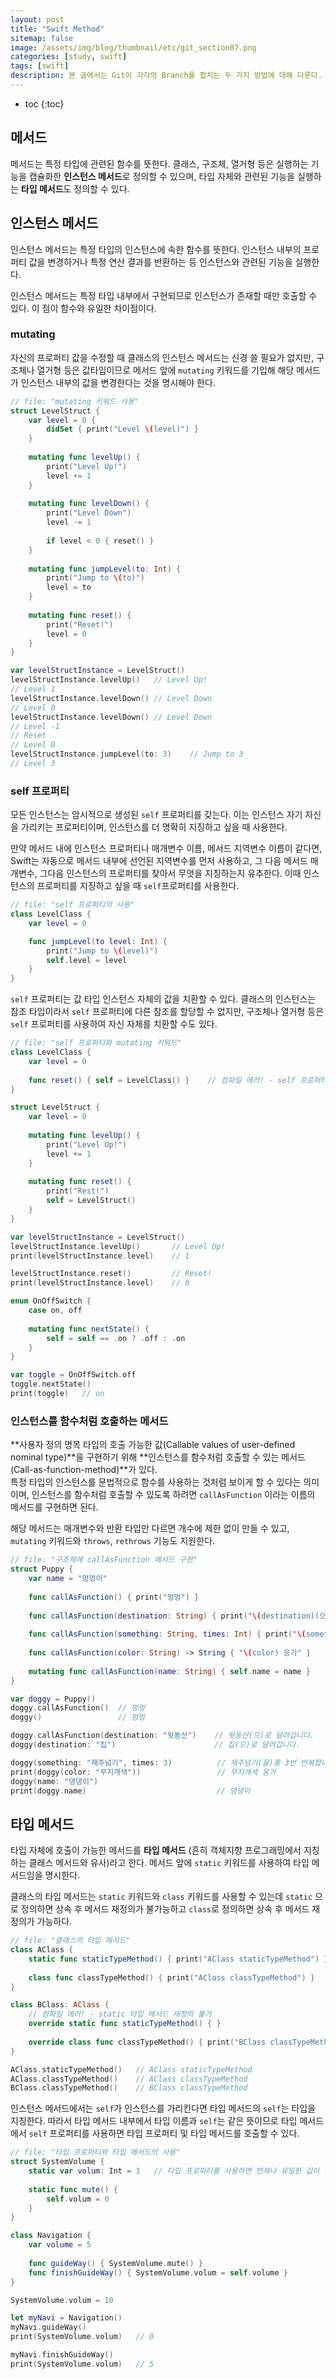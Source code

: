 ```yaml
---
layout: post
title: "Swift Method"
sitemap: false
image: /assets/img/blog/thumbnail/etc/git_section07.png
categories: [study, swift]
tags: [swift]
description: 본 글에서는 Git이 각각의 Branch를 합치는 두 가지 방법에 대해 다룬다.
---
```


* toc
{:toc}
## 메서드
메서드는 특정 타입에 관련된 함수를 뜻한다. 클래스, 구조체, 열거형 등은 실행하는 기능을 캡슐화한 **인스턴스 메서드**로 정의할 수 있으며, 타입 자체와 관련된 기능을 실행하는 **타입 메서드**도 정의할 수 있다.

## 인스턴스 메서드
인스턴스 메서드는 특정 타입의 인스턴스에 속한 함수를 뜻한다. 인스턴스 내부의 프로퍼티 값을 변경하거나 특정 연산 결과를 반환하는 등 인스턴스와 관련된 기능을 실행한다. 

인스턴스 메서드는 특정 타입 내부에서 구현되므로 인스턴스가 존재할 때만 호출할 수 있다. 이 점이 함수와 유일한 차이점이다.

### mutating
자신의 프로퍼티 값을 수정할 때 클래스의 인스턴스 메서드는 신경 쓸 필요가 없지만, 구조체나 열거형 등은 값타입이므로 메서드 앞에 `mutating` 키워드를 기입해 해당 메서드가 인스턴스 내부의 값을 변경한다는 것을 명시해야 한다.

~~~swift
// file: "mutating 키워드 사용"
struct LevelStruct {
    var level = 0 {
        didSet { print("Level \(level)") }
    }
    
    mutating func levelUp() {
        print("Level Up!")
        level += 1
    }
    
    mutating func levelDown() {
        print("Level Down")
        level -= 1
        
        if level < 0 { reset() }
    }
    
    mutating func jumpLevel(to: Int) {
        print("Jump to \(to)")
        level = to
    }
    
    mutating func reset() {
        print("Reset!")
        level = 0
    }
}

var levelStructInstance = LevelStruct()
levelStructInstance.levelUp()   // Level Up!
// Level 1
levelStructInstance.levelDown() // Level Down
// Level 0
levelStructInstance.levelDown() // Level Down
// Level -1
// Reset
// Level 0
levelStructInstance.jumpLevel(to: 3)    // Jump to 3
// Level 3
~~~

### self 프로퍼티
모든 인스턴스는 암시적으로 생성된 `self` 프로퍼티를 갖는다. 이는 인스턴스 자기 자신을 가리키는 프로퍼티이며, 인스턴스를 더 명확히 지징하고 싶을 때 사용한다.

만약 메서드 내에 인스턴스 프로퍼티나 매개변수 이름, 메서드 지역변수 이름이 같다면, Swift는 자동으로 메서드 내부에 선언된 지역변수를 먼저 사용하고, 그 다음 메서드 매개변수, 그다음 인스턴스의 프로퍼티를 찾아서 무엇을 지칭하는지 유추한다. 이때 인스턴스의 프로퍼티를 지징하고 싶을 때 `self`프로퍼티를 사용한다.

~~~swift
// file: "self 프로퍼티의 사용"
class LevelClass {
    var level = 0

    func jumpLevel(to level: Int) {
        print("Jump to \(level)")
        self.level = level
    }
}
~~~

`self` 프로퍼티는 값 타입 인스턴스 자체의 값을 치환할 수 있다. 클래스의 인스턴스는 참조 타입이라서 `self` 프로퍼티에 다른 참조를 할당할 수 없지만, 구조체나 열거형 등은 `self` 프로퍼티를 사용하여 자신 자체를 치환할 수도 있다.

~~~swift
// file: "self 프로퍼티와 mutating 키워드"
class LevelClass {
    var level = 0
    
    func reset() { self = LevelClass() }    // 컴파일 에러! - self 프로퍼티 참조 변경 불가
}

struct LevelStruct {
    var level = 0
    
    mutating func levelUp() {
        print("Level Up!")
        level += 1
    }
    
    mutating func reset() {
        print("Rest!")
        self = LevelStruct()
    }
}

var levelStructInstance = LevelStruct()
levelStructInstance.levelUp()       // Level Up!
print(levelStructInstance.level)    // 1

levelStructInstance.reset()         // Reset!
print(levelStructInstance.level)    // 0

enum OnOffSwitch {
    case on, off
    
    mutating func nextState() {
        self = self == .on ? .off : .on
    }
}

var toggle = OnOffSwitch.off
toggle.nextState()
print(toggle)   // on
~~~

### 인스턴스를 함수처럼 호출하는 메서드
**사용자 정의 명목 타입의 호출 가능한 값(Callable values of user-defined nominal type)**을 구현하기 위해 **인스턴스를 함수처럼 호출할 수 있는 메서드(Call-as-function-method)**가 있다.   
특정 타입의 인스턴스를 문법적으로 함수를 사용하는 것처럼 보이게 할 수 있다는 의미이며, 인스턴스를 함수처럼 호출할 수 있도록 하려면 `callAsFunction` 이라는 이름의 메서드를 구현하면 된다. 

해당 메서드는 매개변수와 반환 타입만 다르면 개수에 제한 없이 만들 수 있고, `mutating` 키워드와 `throws`, `rethrows` 기능도 지원한다.

~~~swift
// file: "구조체에 callAsFunction 메서드 구현"
struct Puppy {
    var name = "멍멍이"
    
    func callAsFunction() { print("멍멍") }
    
    func callAsFunction(destination: String) { print("\(destination)(으)로 달려갑니다.") }
    
    func callAsFunction(something: String, times: Int) { print("\(something)(을)를 \(times)번 반복합니다.") }
    
    func callAsFunction(color: String) -> String { "\(color) 응가" }
    
    mutating func callAsFunction(name: String) { self.name = name }
}

var doggy = Puppy()
doggy.callAsFunction()  // 멍멍
doggy()                 // 멍멍

doggy.callAsFunction(destination: "뒷동산")    // 뒷동산(으)로 달려갑니다.
doggy(destination: "집")                      // 집(으)로 달려갑니다.

doggy(something: "재주넘기", times: 3)          // 재주넘기(을)를 3번 반복합니다.
print(doggy(color: "무지개색"))                 // 무지개색 응가
doggy(name: "댕댕이")
print(doggy.name)                             // 댕댕이
~~~

## 타입 메서드
타입 자체에 호출이 가능한 메서드를 **타입 메서드** (흔히 객체지향 프로그래밍에서 지칭하는 클래스 메서드와 유사)라고 한다. 메서드 앞에 `static` 키워드를 사용하여 타입 메서드임을 명시한다.

클래스의 타입 메서드는 `static` 키워드와 `class` 키워드를 사용할 수 있는데 `static` 으로 정의하면 상속 후 메서드 재정의가 불가능하고 `class`로 정의하면 상속 후 메서드 재정의가 가능하다. 

~~~swift
// file: "클래스의 타입 메서드"
class AClass {
    static func staticTypeMethod() { print("AClass staticTypeMethod") }
    
    class func classTypeMethod() { print("AClass classTypeMethod") }
}

class BClass: AClass {
    // 컴파일 에러! - static 타입 메서드 재정의 불가
    override static func staticTypeMethod() { }
    
    override class func classTypeMethod() { print("BClass classTypeMethod") }
}

AClass.staticTypeMethod()   // AClass staticTypeMethod
AClass.classTypeMethod()    // AClass classTypeMethod
BClass.classTypeMethod()    // BClass classTypeMethod
~~~

인스턴스 메서드에서는 `self`가 인스턴스를 가리킨다면 타입 메서드의 `self`는 타입을 지칭한다. 따라서 타입 메서드 내부에서 타입 이름과 `self`는 같은 뜻이므로 타입 메서드에서 `self` 프로퍼티를 사용하면 타입 프로퍼티 및 타입 메서드를 호출할 수 있다.

~~~swift
// file: "타입 프로퍼티와 타입 메서드의 사용"
struct SystemVolume {
    static var volum: Int = 1   // 타입 프로퍼티를 사용하면 언제나 유일한 값이 된다.
    
    static func mute() {
        self.volum = 0
    }
}

class Navigation {
    var volume = 5
    
    func guideWay() { SystemVolume.mute() }
    func finishGuideWay() { SystemVolume.volum = self.volume }
}

SystemVolume.volum = 10

let myNavi = Navigation()
myNavi.guideWay()
print(SystemVolume.volum)   // 0

myNavi.finishGuideWay()
print(SystemVolume.volum)   // 5
~~~